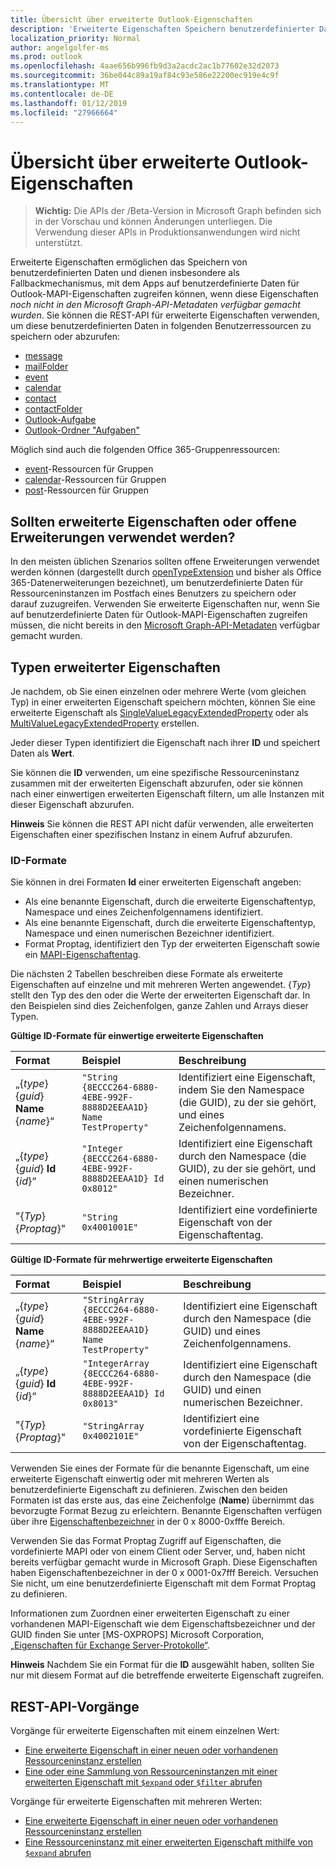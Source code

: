 ```yaml
---
title: Übersicht über erweiterte Outlook-Eigenschaften
description: 'Erweiterte Eigenschaften Speichern benutzerdefinierter Daten zulassen und insbesondere dienen als ein Sicherungsmechanismus für apps für den Zugriff auf '
localization_priority: Normal
author: angelgolfer-ms
ms.prod: outlook
ms.openlocfilehash: 4aae656b996fb9d3a2acdc2ac1b77602e32d2073
ms.sourcegitcommit: 36be044c89a19af84c93e586e22200ec919e4c9f
ms.translationtype: MT
ms.contentlocale: de-DE
ms.lasthandoff: 01/12/2019
ms.locfileid: "27966664"
---
```

# <a name="outlook-extended-properties-overview"></a>Übersicht über erweiterte Outlook-Eigenschaften

> **Wichtig:** Die APIs der /Beta-Version in Microsoft Graph befinden sich in der Vorschau und können Änderungen unterliegen. Die Verwendung dieser APIs in Produktionsanwendungen wird nicht unterstützt.

Erweiterte Eigenschaften ermöglichen das Speichern von benutzerdefinierten Daten und dienen insbesondere als Fallbackmechanismus, mit dem Apps auf benutzerdefinierte Daten für Outlook-MAPI-Eigenschaften zugreifen können, wenn diese Eigenschaften _noch nicht in den Microsoft Graph-API-Metadaten verfügbar gemacht wurden_. Sie können die REST-API für erweiterte Eigenschaften verwenden, um diese benutzerdefinierten Daten in folgenden Benutzerressourcen zu speichern oder abzurufen:

- [message](../resources/message.md)
- [mailFolder](../resources/mailfolder.md)
- [event](../resources/event.md)
- [calendar](../resources/calendar.md)
- [contact](../resources/contact.md)
- [contactFolder](../resources/contactfolder.md)
- [Outlook-Aufgabe](../resources/outlooktask.md)
- [Outlook-Ordner "Aufgaben"](../resources/outlooktaskfolder.md) 

Möglich sind auch die folgenden Office 365-Gruppenressourcen:

- [event](../resources/event.md)-Ressourcen für Gruppen
- [calendar](../resources/calendar.md)-Ressourcen für Gruppen
- [post](../resources/post.md)-Ressourcen für Gruppen 

## <a name="use-extended-properties-or-open-extensions"></a>Sollten erweiterte Eigenschaften oder offene Erweiterungen verwendet werden?

In den meisten üblichen Szenarios sollten offene Erweiterungen verwendet werden können (dargestellt durch [openTypeExtension](../resources/opentypeextension.md) und bisher als Office 365-Datenerweiterungen bezeichnet), um benutzerdefinierte Daten für Ressourceninstanzen im Postfach eines Benutzers zu speichern oder darauf zuzugreifen. Verwenden Sie erweiterte Eigenschaften nur, wenn Sie auf benutzerdefinierte Daten für Outlook-MAPI-Eigenschaften zugreifen müssen, die nicht bereits in den [Microsoft Graph-API-Metadaten](https://developer.microsoft.com/graph/docs/overview/call_api) verfügbar gemacht wurden.

## <a name="types-of-extended-properties"></a>Typen erweiterter Eigenschaften

Je nachdem, ob Sie einen einzelnen oder mehrere Werte (vom gleichen Typ) in einer erweiterten Eigenschaft speichern möchten, können Sie eine erweiterte Eigenschaft als [SingleValueLegacyExtendedProperty](../resources/singlevaluelegacyextendedproperty.md) oder als [MultiValueLegacyExtendedProperty](../resources/multivaluelegacyextendedproperty.md) erstellen.

Jeder dieser Typen identifiziert die Eigenschaft nach ihrer **ID** und speichert Daten als **Wert**. 

Sie können die **ID** verwenden, um eine spezifische Ressourceninstanz zusammen mit der erweiterten Eigenschaft abzurufen, oder sie können nach einer einwertigen erweiterten Eigenschaft filtern, um alle Instanzen mit dieser Eigenschaft abzurufen. 

**Hinweis** Sie können die REST API nicht dafür verwenden, alle erweiterten Eigenschaften einer spezifischen Instanz in einem Aufruf abzurufen.
  

### <a name="id-formats"></a>ID-Formate

Sie können in drei Formaten **Id** einer erweiterten Eigenschaft angeben:

- Als eine benannte Eigenschaft, durch die erweiterte Eigenschaftentyp, Namespace und eines Zeichenfolgennamens identifiziert.
- Als eine benannte Eigenschaft, durch die erweiterte Eigenschaftentyp, Namespace und einen numerischen Bezeichner identifiziert.
- Format Proptag, identifiziert den Typ der erweiterten Eigenschaft sowie ein [MAPI-Eigenschaftentag](https://docs.microsoft.com/en-us/office/client-developer/outlook/mapi/mapi-property-tags).

Die nächsten 2 Tabellen beschreiben diese Formate als erweiterte Eigenschaften auf einzelne und mit mehreren Werten angewendet. {_Typ_} stellt den Typ des den oder die Werte der erweiterten Eigenschaft dar. In den Beispielen sind dies Zeichenfolgen, ganze Zahlen und Arrays dieser Typen.

**Gültige ID-Formate für einwertige erweiterte Eigenschaften**

|**Format**|**Beispiel**|**Beschreibung**|
|:---------|:----------|:--------------|
| „{_type_} {_guid_} **Name** {_name_}“ | ```"String {8ECCC264-6880-4EBE-992F-8888D2EEAA1D} Name TestProperty"``` | Identifiziert eine Eigenschaft, indem Sie den Namespace (die GUID), zu der sie gehört, und eines Zeichenfolgennamens.         |
| „{_type_} {_guid_} **Id** {_id_}“     | ```"Integer {8ECCC264-6880-4EBE-992F-8888D2EEAA1D} Id 0x8012"```        | Identifiziert eine Eigenschaft durch den Namespace (die GUID), zu der sie gehört, und einen numerischen Bezeichner.  |
| "{_Typ_} {_Proptag_}"                    | ```"String 0x4001001E"```                                           | Identifiziert eine vordefinierte Eigenschaft von der Eigenschaftentag. |

**Gültige ID-Formate für mehrwertige erweiterte Eigenschaften**

|**Format**|**Beispiel**|**Beschreibung**|
|:---------|:----------|:--------------|
| „{_type_} {_guid_} **Name** {_name_}“ | ```"StringArray {8ECCC264-6880-4EBE-992F-8888D2EEAA1D} Name TestProperty"``` | Identifiziert eine Eigenschaft durch den Namespace (die GUID) und eines Zeichenfolgennamens.         |
| „{_type_} {_guid_} **Id** {_id_}“     | ```"IntegerArray {8ECCC264-6880-4EBE-992F-8888D2EEAA1D} Id 0x8013"```        | Identifiziert eine Eigenschaft durch den Namespace (die GUID) und einen numerischen Bezeichner.   |
| "{_Typ_} {_Proptag_}"                    | ```"StringArray 0x4002101E"```                                           | Identifiziert eine vordefinierte Eigenschaft von der Eigenschaftentag. |


Verwenden Sie eines der Formate für die benannte Eigenschaft, um eine erweiterte Eigenschaft einwertig oder mit mehreren Werten als benutzerdefinierte Eigenschaft zu definieren. Zwischen den beiden Formaten ist das erste aus, das eine Zeichenfolge (**Name**) übernimmt das bevorzugte Format Bezug zu erleichtern. Benannte Eigenschaften verfügen über ihre [Eigenschaftenbezeichner](https://docs.microsoft.com/en-us/office/client-developer/outlook/mapi/mapi-property-identifier-overview) in der 0 x 8000-0xfffe Bereich.

Verwenden Sie das Format Proptag Zugriff auf Eigenschaften, die vordefinierte MAPI oder von einem Client oder Server, und, haben nicht bereits verfügbar gemacht wurde in Microsoft Graph. Diese Eigenschaften haben Eigenschaftenbezeichner in der 0 x 0001-0x7fff Bereich. Versuchen Sie nicht, um eine benutzerdefinierte Eigenschaft mit dem Format Proptag zu definieren. 

Informationen zum Zuordnen einer erweiterten Eigenschaft zu einer vorhandenen MAPI-Eigenschaft wie dem Eigenschaftsbezeichner und der GUID finden Sie unter \[MS-OXPROPS\] Microsoft Corporation, [„Eigenschaften für Exchange Server-Protokolle“](https://msdn.microsoft.com/library/cc433490%28v=exchg.80%29.aspx).

**Hinweis** Nachdem Sie ein Format für die **ID** ausgewählt haben, sollten Sie nur mit diesem Format auf die betreffende erweiterte Eigenschaft zugreifen.

## <a name="rest-api-operations"></a>REST-API-Vorgänge
 
Vorgänge für erweiterte Eigenschaften mit einem einzelnen Wert:

- [Eine erweiterte Eigenschaft in einer neuen oder vorhandenen Ressourceninstanz erstellen](../api/singlevaluelegacyextendedproperty-post-singlevalueextendedproperties.md)
- [Eine oder eine Sammlung von Ressourceninstanzen mit einer erweiterten Eigenschaft mit `$expand` oder `$filter` abrufen](../api/singlevaluelegacyextendedproperty-get.md)

Vorgänge für erweiterte Eigenschaften mit mehreren Werten:

- [Eine erweiterte Eigenschaft in einer neuen oder vorhandenen Ressourceninstanz erstellen](../api/multivaluelegacyextendedproperty-post-multivalueextendedproperties.md)
- [Eine Ressourceninstanz mit einer erweiterten Eigenschaft mithilfe von `$expand` abrufen](../api/multivaluelegacyextendedproperty-get.md)

